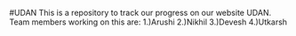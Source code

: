 #UDAN
This is a repository to track our progress on our website UDAN.
Team members working on this are:
            1.)Arushi
            2.)Nikhil
            3.)Devesh
            4.)Utkarsh
